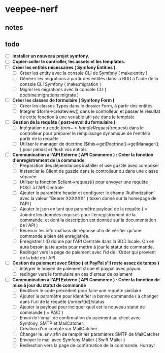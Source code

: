 # veepee-nerf

## notes

## todo

- [ ] **Installer un nouveau projet symfony.**
- [ ] **Copier-coller le controller, les assets et les templates.**
- [ ] **Créer les entités nécessaires ( Symfony Entities )**
  - [ ] Créer les entity avec la console CLI de Symfony ( make:entity )
  - [ ] Générer les migrations à partir des entités dans la BDD à l'aide de la console CLI Symfony ( make:migration )
  - [ ] Migrer les migrations avec la console CLI ( doctrine:migrations:migrate )
- [ ] **Créer les classes de formulaire ( Symfony Form )**
  - [ ] Créer les classes Types dans le dossier Form, à partir des entités
  - [ ] Integrer \$form->createview() dans le controlleur, et passer le résultat de cette fonction à une variable utilisée dans le template
- [ ] **Gestion de la requête ( post-envoi du formulaire )**
  - [ ] Intégration du code $form->handleRequest($request) dans le controlleur pour préparer le remplissage dynamique de l'entité à partir de la requête
  - [ ] Utiliser le manager de doctrine (\$this->getDoctrine()->getManager(); ) pour persist et flush vos entités
- [ ] **Communication à l'API Externe ( API Commerce ) : Créer la fonction d'enregistrement de la commande**
  - [ ] Préparation des dépendances installer et use guzzle avec composer
  - [ ] Instancier le Client de guzzle dans le controlleur ou dans une classe séparée
  - [ ] Utiliser la fonction \$client->request() pour envoyer une requête POST à l'API Centrale
  - [ ] Ajouter le paramètre header et configurer le champ 'Authorization' avec la valeur "Bearer XXXXXX" ( token donné sur la homepage de l'API )
  - [ ] Ajouter le json en tant que paramètre payload de la requête ( = Joindre les données requises pour l'enregistrement de la commande, et dont la description est donnée sur la documentation de l'API )
  - [ ] Recevoir les informations de réponse afin de vérifier qu'une commande a bien été enregistrée.
  - [ ] Enregistrer l'ID donné par l'API Centrale dans la BDD locale. On en aura besoin juste après pour mettre à jour le statut de commande.
  - [ ] Rediriger vers la page de paiement avec l'id de l'Order qui provient de la bdd de l'API
- [ ] **Gestion du paiement avec Stripe ( et PayPal s'il reste assez de temps )**
  - [ ] intégrer le moyen de paiement stripe et paypal avec payum
  - [ ] rediriger vers le formulaire en cas d'erreur de paiement
- [ ] **Communication à l'API Externe ( API Commerce ) : Créer la fonction de mise à jour du statut de commande**
  - [ ] Réutiliser le code précédent pour faire une requête similaire
  - [ ] Ajouter le paramètre pour identifier la bonne commande ( à changer dans l'url de la requête ) ​/order​/{id}​/status
  - [ ] Ajouter la payload pour indiquer quel est le nouveau statut de commande ( = PAID )
  - [ ] Envoi de l'email de confirmation du paiement au client avec Symfony, SMTP et MailCatcher.
  - [ ] Création d'un compte sur MailCatcher
  - [ ] Changer le .env afin de remplir les paramètres SMTP de MailCatcher
  - [ ] Envoyer le mail avec Symfony Mailer ( Swift Mailer )
  - [ ] Redirection vers la page de confirmation de la commande. Hurray!
